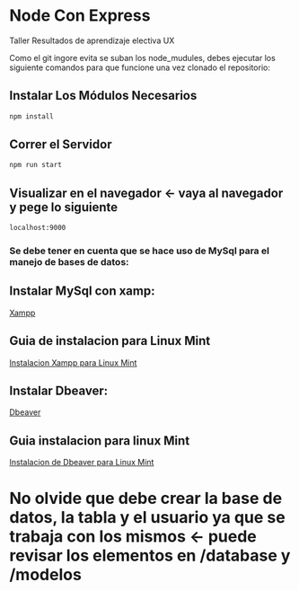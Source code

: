 # Node Con Express
Taller Resultados de aprendizaje electiva UX 

Como el git ingore evita se suban los node_mudules, debes ejecutar los siguiente comandos para que funcione una vez clonado el repositorio:

## Instalar Los Módulos Necesarios
```bash
npm install
```

## Correr el Servidor
```bash
npm run start
```

## Visualizar en el navegador <- vaya al navegador y pege lo siguiente
```bash
localhost:9000
```

### Se debe tener en cuenta que se hace uso de MySql para el manejo de bases de datos:

## Instalar MySql con xamp:
[Xampp](https://www.apachefriends.org/es/index.html)

## Guia de instalacion para Linux Mint

[Instalacion Xampp para Linux Mint](https://www.neoguias.com/instalar-xampp-linux-mint#Como_Instalar_XAMPP_en_Linux_Mint)


## Instalar Dbeaver:
[Dbeaver](https://dbeaver.io/download/)

## Guia instalacion para linux Mint
[Instalacion de Dbeaver para Linux Mint](https://aprendeit.com/instalar-dbeaver-en-linux/)

# No olvide que debe crear la base de datos, la tabla y el usuario ya que se trabaja con los mismos <- puede revisar los elementos en /database y /modelos